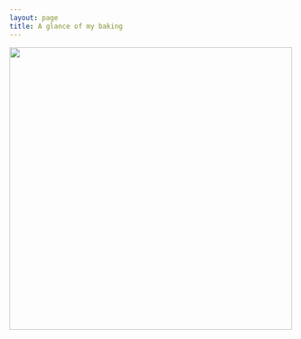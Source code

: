 ```yaml
---
layout: page
title: A glance of my baking
---
```


<img align="middle" src="/img/IMG_8612.PNG" alt="" width="500">
